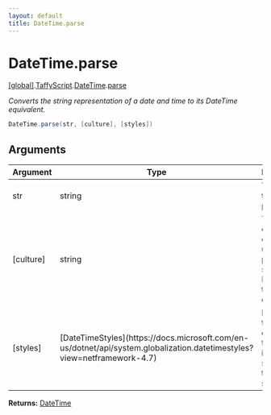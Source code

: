 ```yaml
---
layout: default
title: DateTime.parse
---
```


# DateTime.parse

[\[global\]]({{site.baseurl}}/docs/).[TaffyScript]({{site.baseurl}}/docs/TaffyScript/).[DateTime]({{site.baseurl}}/docs/TaffyScript/DateTime/).[parse]({{site.baseurl}}/docs/TaffyScript/DateTime/parse/)

_Converts the string representation of a date and time to its DateTime equivalent._

```cs
DateTime.parse(str, [culture], [styles])
```

## Arguments

<table>
  <col width="15%">
  <col width="15%">
  <thead>
    <tr>
      <th>Argument</th>
      <th>Type</th>
      <th>Description</th>
    </tr>
  </thead>
  <tbody>
    <tr>
      <td>str</td>
      <td>string</td>
      <td>The string to try and parse.</td>
    </tr>
    <tr>
      <td>[culture]</td>
      <td>string</td>
      <td>The name of the culture to use when parsing the string. Defaults to the system culture.</td>
    </tr>
    <tr>
      <td>[styles]</td>
      <td>[DateTimeStyles](https://docs.microsoft.com/en-us/dotnet/api/system.globalization.datetimestyles?view=netframework-4.7)</td>
      <td>Indicates the style elements that can be in str and still have the parse succeed.</td>
    </tr>
  </tbody>
</table>

**Returns:** [DateTime]({{site.baseurl}}/docs/TaffyScript/DateTime)

